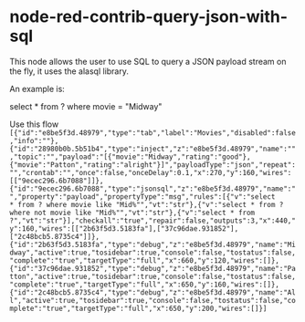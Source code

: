 # node-red-contrib-query-json-with-sql

This node allows the user to use SQL to query a JSON payload stream on the
fly, it uses the alasql library.

<p>
An example is:

select  * from ? where movie = "Midway"

Use this flow 
<code>
[{"id":"e8be5f3d.48979","type":"tab","label":"Movies","disabled":false,"info":""},{"id":"28980b0b.5b51b4","type":"inject","z":"e8be5f3d.48979","name":"","topic":"","payload":"[{\"movie\":\"Midway\",\"rating\":\"good\"},{\"movie\":\"Patton\",\"rating\":\"alright\"}]","payloadType":"json","repeat":"","crontab":"","once":false,"onceDelay":0.1,"x":270,"y":160,"wires":[["9ecec296.6b7088"]]},{"id":"9ecec296.6b7088","type":"jsonsql","z":"e8be5f3d.48979","name":"","property":"payload","propertyType":"msg","rules":[{"v":"select * from ? where movie like \"Mid%\"","vt":"str"},{"v":"select * from ? where not movie like \"Mid%\"","vt":"str"},{"v":"select * from ?","vt":"str"}],"checkall":"true","repair":false,"outputs":3,"x":440,"y":160,"wires":[["2b63f5d3.5183fa"],["37c96dae.931852"],["2c48bcb5.8735c4"]]},{"id":"2b63f5d3.5183fa","type":"debug","z":"e8be5f3d.48979","name":"Midway","active":true,"tosidebar":true,"console":false,"tostatus":false,"complete":"true","targetType":"full","x":660,"y":120,"wires":[]},{"id":"37c96dae.931852","type":"debug","z":"e8be5f3d.48979","name":"Patton","active":true,"tosidebar":true,"console":false,"tostatus":false,"complete":"true","targetType":"full","x":650,"y":160,"wires":[]},{"id":"2c48bcb5.8735c4","type":"debug","z":"e8be5f3d.48979","name":"All","active":true,"tosidebar":true,"console":false,"tostatus":false,"complete":"true","targetType":"full","x":650,"y":200,"wires":[]}]
</code>


